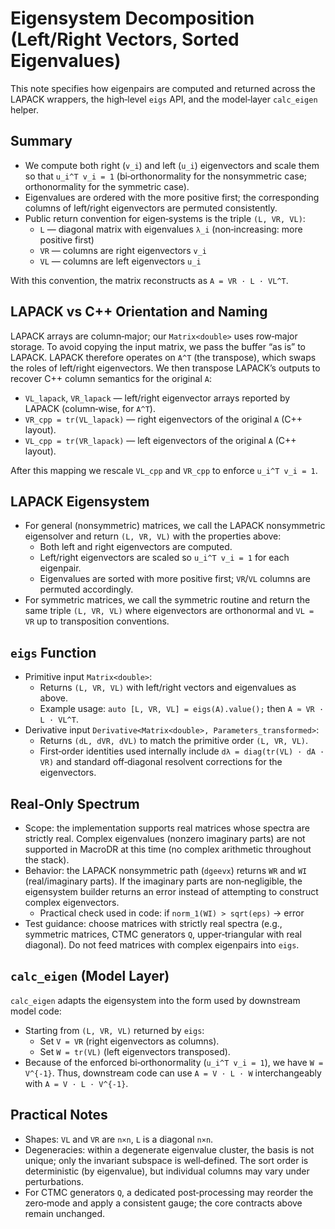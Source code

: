 # Eigensystem Decomposition (Left/Right Vectors, Sorted Eigenvalues)

This note specifies how eigenpairs are computed and returned across the LAPACK wrappers, the high‑level `eigs` API, and the model‑layer `calc_eigen` helper.

## Summary

- We compute both right (`v_i`) and left (`u_i`) eigenvectors and scale them so that `u_i^T v_i = 1` (bi‑orthonormality for the nonsymmetric case; orthonormality for the symmetric case).
- Eigenvalues are ordered with the more positive first; the corresponding columns of left/right eigenvectors are permuted consistently.
- Public return convention for eigen‑systems is the triple `(L, VR, VL)`:
  - `L` — diagonal matrix with eigenvalues `λ_i` (non‑increasing: more positive first)
  - `VR` — columns are right eigenvectors `v_i`
  - `VL` — columns are left eigenvectors `u_i`

With this convention, the matrix reconstructs as `A = VR · L · VL^T`.

## LAPACK vs C++ Orientation and Naming

LAPACK arrays are column‑major; our `Matrix<double>` uses row‑major storage. To avoid copying the input matrix, we pass the buffer “as is” to LAPACK. LAPACK therefore operates on `A^T` (the transpose), which swaps the roles of left/right eigenvectors. We then transpose LAPACK’s outputs to recover C++ column semantics for the original `A`:

- `VL_lapack`, `VR_lapack` — left/right eigenvector arrays reported by LAPACK (column‑wise, for `A^T`).
- `VR_cpp = tr(VL_lapack)` — right eigenvectors of the original `A` (C++ layout).
- `VL_cpp = tr(VR_lapack)` — left  eigenvectors of the original `A` (C++ layout).

After this mapping we rescale `VL_cpp` and `VR_cpp` to enforce `u_i^T v_i = 1`.

## LAPACK Eigensystem

- For general (nonsymmetric) matrices, we call the LAPACK nonsymmetric eigensolver and return `(L, VR, VL)` with the properties above:
  - Both left and right eigenvectors are computed.
  - Left/right eigenvectors are scaled so `u_i^T v_i = 1` for each eigenpair.
  - Eigenvalues are sorted with more positive first; `VR`/`VL` columns are permuted accordingly.
- For symmetric matrices, we call the symmetric routine and return the same triple `(L, VR, VL)` where eigenvectors are orthonormal and `VL = VR` up to transposition conventions.

## `eigs` Function

- Primitive input `Matrix<double>`:
  - Returns `(L, VR, VL)` with left/right vectors and eigenvalues as above.
  - Example usage: `auto [L, VR, VL] = eigs(A).value();` then `A ≈ VR · L · VL^T`.
- Derivative input `Derivative<Matrix<double>, Parameters_transformed>`:
  - Returns `(dL, dVR, dVL)` to match the primitive order `(L, VR, VL)`.
  - First‑order identities used internally include `dλ = diag(tr(VL) · dA · VR)` and standard off‑diagonal resolvent corrections for the eigenvectors.

## Real‑Only Spectrum

- Scope: the implementation supports real matrices whose spectra are strictly real. Complex
  eigenvalues (nonzero imaginary parts) are not supported in MacroDR at this time (no complex
  arithmetic throughout the stack).
- Behavior: the LAPACK nonsymmetric path (`dgeevx`) returns `WR` and `WI` (real/imaginary parts). If
  the imaginary parts are non‑negligible, the eigensystem builder returns an error instead of
  attempting to construct complex eigenvectors.
  - Practical check used in code: if `norm_1(WI) > sqrt(eps)` → error
- Test guidance: choose matrices with strictly real spectra (e.g., symmetric matrices, CTMC
  generators `Q`, upper‑triangular with real diagonal). Do not feed matrices with complex eigenpairs
  into `eigs`.

## `calc_eigen` (Model Layer)

`calc_eigen` adapts the eigensystem into the form used by downstream model code:

- Starting from `(L, VR, VL)` returned by `eigs`:
  - Set `V = VR` (right eigenvectors as columns).
  - Set `W = tr(VL)` (left eigenvectors transposed).
- Because of the enforced bi‑orthonormality (`u_i^T v_i = 1`), we have `W = V^{-1}`. Thus, downstream code can use `A = V · L · W` interchangeably with `A = V · L · V^{-1}`.

## Practical Notes

- Shapes: `VL` and `VR` are `n×n`, `L` is a diagonal `n×n`.
- Degeneracies: within a degenerate eigenvalue cluster, the basis is not unique; only the invariant subspace is well‑defined. The sort order is deterministic (by eigenvalue), but individual columns may vary under perturbations.
- For CTMC generators `Q`, a dedicated post‑processing may reorder the zero‑mode and apply a consistent gauge; the core contracts above remain unchanged.
